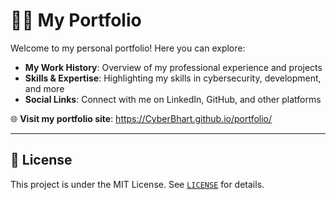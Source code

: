 # 👨‍💻 My Portfolio

Welcome to my personal portfolio! Here you can explore:

- **My Work History**: Overview of my professional experience and projects  
- **Skills & Expertise**: Highlighting my skills in cybersecurity, development, and more  
- **Social Links**: Connect with me on LinkedIn, GitHub, and other platforms  

🌐 **Visit my portfolio site**: <a href="https://CyberBhart.github.io/portfolio/" target="_blank">https://CyberBhart.github.io/portfolio/</a>

---

## 📄 License

This project is under the MIT License. See [`LICENSE`](./LICENSE) for details.
